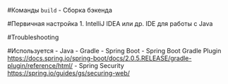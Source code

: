 
#Команды
    `build` - Сборка бэкенда

#Первичная настройка
    1. IntelliJ IDEA или др. IDE для работы с Java

#Troubleshooting

#Используется
    - Java
    - Gradle
    - Spring Boot
    - Spring Boot Gradle Plugin https://docs.spring.io/spring-boot/docs/2.0.5.RELEASE/gradle-plugin/reference/html/
    - Spring Security https://spring.io/guides/gs/securing-web/


